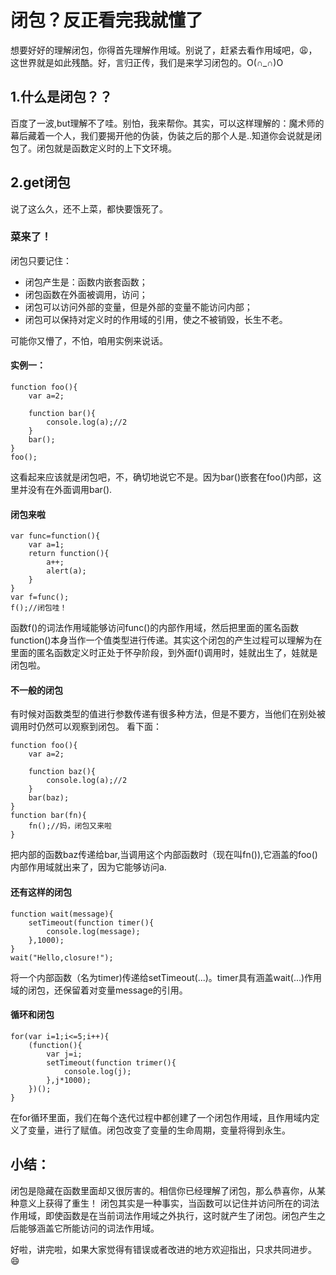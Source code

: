 # 闭包？反正看完我就懂了

想要好好的理解闭包，你得首先理解作用域。别说了，赶紧去看作用域吧，😩，这世界就是如此残酷。好，言归正传，我们是来学习闭包的。O(∩_∩)O

## 1.什么是闭包？？
百度了一波,but理解不了哇。别怕，我来帮你。其实，可以这样理解的：魔术师的幕后藏着一个人，我们要揭开他的伪装，伪装之后的那个人是..知道你会说就是闭包了。闭包就是函数定义时的上下文环境。
## 2.get闭包
说了这么久，还不上菜，都快要饿死了。

### 菜来了！
闭包只要记住：
* 闭包产生是：函数内嵌套函数；
* 闭包函数在外面被调用，访问；
* 闭包可以访问外部的变量，但是外部的变量不能访问内部；
* 闭包可以保持对定义时的作用域的引用，使之不被销毁，长生不老。

可能你又懵了，不怕，咱用实例来说话。

#### 实例一：
```
function foo(){
    var a=2;

    function bar(){
        console.log(a);//2
    }
    bar();
}
foo();
```
这看起来应该就是闭包吧，不，确切地说它不是。因为bar()嵌套在foo()内部，这里并没有在外面调用bar().

#### 闭包来啦
```
var func=function(){
    var a=1;
    return function(){
        a++;
        alert(a);
    }
}
var f=func();
f();//闭包哇！
```
函数f()的词法作用域能够访问func()的内部作用域，然后把里面的匿名函数function()本身当作一个值类型进行传递。其实这个闭包的产生过程可以理解为在里面的匿名函数定义时正处于怀孕阶段，到外面f()调用时，娃就出生了，娃就是闭包啦。
#### 不一般的闭包
有时候对函数类型的值进行参数传递有很多种方法，但是不要方，当他们在别处被调用时仍然可以观察到闭包。
看下面：
```
function foo(){
    var a=2;

    function baz(){
        console.log(a);//2
    }
    bar(baz);
}
function bar(fn){
    fn();//妈，闭包又来啦
}
```
把内部的函数baz传递给bar,当调用这个内部函数时（现在叫fn()),它涵盖的foo()内部作用域就出来了，因为它能够访问a.
#### 还有这样的闭包
```
function wait(message){
    setTimeout(function timer(){
        console.log(message);
    },1000);
}
wait("Hello,closure!");
```
将一个内部函数（名为timer)传递给setTimeout(...)。timer具有涵盖wait(...)作用域的闭包，还保留着对变量message的引用。
#### 循环和闭包
```
for(var i=1;i<=5;i++){
    (function(){
        var j=i;
        setTimeout(function trimer(){
            console.log(j);
        },j*1000);
    })();
}
```
在for循环里面，我们在每个迭代过程中都创建了一个闭包作用域，且作用域内定义了变量，进行了赋值。闭包改变了变量的生命周期，变量将得到永生。

## 小结：
闭包是隐藏在函数里面却又很厉害的。相信你已经理解了闭包，那么恭喜你，从某种意义上获得了重生！
闭包其实是一种事实，当函数可以记住并访问所在的词法作用域，即使函数是在当前词法作用域之外执行，这时就产生了闭包。闭包产生之后能够涵盖它所能访问的词法作用域。

好啦，讲完啦，如果大家觉得有错误或者改进的地方欢迎指出，只求共同进步。😄


